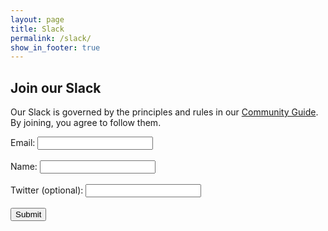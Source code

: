 ```yaml
---
layout: page
title: Slack
permalink: /slack/
show_in_footer: true
---
```


## Join our Slack

Our Slack is governed by the principles and rules in our [Community Guide](/community-guide). By joining, you agree to follow them.

<form action="https://ancient-ridge-68647.herokuapp.com/signup" method="POST" target="_blank">
  Email: <input type="email" name="email"><br><br>
  Name: <input type="text" name="name" /><br><br>
  Twitter (optional): <input type="text" name="twitter"><br><br>
  <input type="hidden" name="team_id" value="T0M2JM76F" />
  <input type="hidden" name="redirect_uri" value="https://techworkerscoalition.org/slack-thanks" />
  <input type="submit" value="Submit">
</form>
